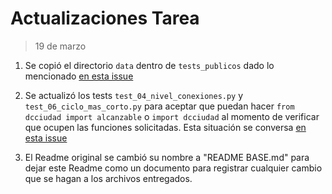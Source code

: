 # Actualizaciones Tarea

> 19 de marzo

1. Se copió el directorio `data` dentro de `tests_publicos` dado lo mencionado [en esta issue](https://github.com/IIC2233/Syllabus/issues/42)

2. Se actualizó los tests `test_04_nivel_conexiones.py` y `test_06_ciclo_mas_corto.py` para aceptar que puedan hacer `from dcciudad import alcanzable` o `import dcciudad` al momento de verificar que ocupen las funciones solicitadas. Esta situación se conversa [en esta issue](https://github.com/IIC2233/Syllabus/issues/44)

3. El Readme original se cambió su nombre a "README BASE.md" para dejar este Readme como un documento para registrar cualquier cambio que se hagan a los archivos entregados.
